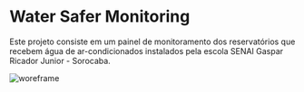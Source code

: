 # Water Safer Monitoring

Este projeto consiste em um painel de monitoramento dos reservatórios que recebem água de ar-condicionados instalados pela escola SENAI Gaspar Ricador Junior - Sorocaba.

![woreframe](/watersafer-monitoring/img/wireframe.png)
